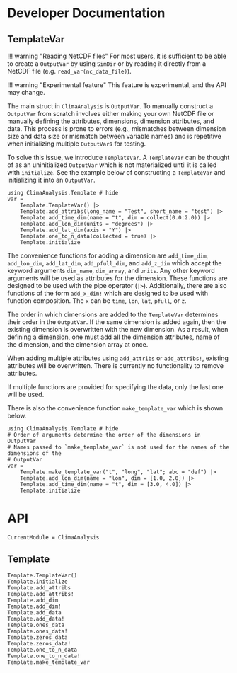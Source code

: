# Developer Documentation

## TemplateVar

!!! warning "Reading NetCDF files"
    For most users, it is sufficient to be able to create a `OutputVar` by using `SimDir`
    or by reading it directly from a NetCDF file (e.g. `read_var(nc_data_file)`).

!!! warning "Experimental feature"
    This feature is experimental, and the API may change.

The main struct in `ClimaAnalysis` is `OutputVar`. To manually construct a `OutputVar` from
scratch involves either making your own NetCDF file or manually defining the attributes,
dimensions, dimension attributes, and data. This process is prone to errors (e.g.,
mismatches between dimension size and data size or mismatch between variable names) and is
repetitive when initializing multiple `OutputVar`s for testing.

To solve this issue, we introduce `TemplateVar`. A `TemplateVar` can be thought of as an
uninitialized `OutputVar` which is not materialized until it is called with `initialize`.
See the example below of constructing a `TemplateVar` and initializing it into an
`OutputVar`.

```@example
using ClimaAnalysis.Template # hide
var =
    Template.TemplateVar() |>
    Template.add_attribs(long_name = "Test", short_name = "test") |>
    Template.add_time_dim(name = "t", dim = collect(0.0:2.0)) |>
    Template.add_lon_dim(units = "degrees") |>
    Template.add_lat_dim(axis = "Y") |>
    Template.one_to_n_data(collected = true) |>
    Template.initialize
```

The convenience functions for adding a dimension are `add_time_dim`, `add_lon_dim`,
`add_lat_dim`, `add_pfull_dim`, and `add_z_dim` which accept the keyword arguments
`dim_name`, `dim_array`, and `units`. Any other keyword arguments will be used as attributes
for the dimension. These functions are designed to be used with the pipe operator (`|>`).
Additionally, there are also functions of the form `add_x_dim!` which are designed to be
used with function composition. The `x` can be `time`, `lon`, `lat`, `pfull`, or `z`.

The order in which dimensions are added to the `TemplateVar` determines their order in the
`OutputVar`. If the same dimension is added again, then the existing dimension is
overwritten with the new dimension. As a result, when defining a dimension, one must add all
the dimension attributes, name of the dimension, and the dimension array at once.

When adding multiple attributes using `add_attribs` or `add_attribs!`, existing attributes
will be overwritten. There is currently no functionality to remove attributes.

If multiple functions are provided for specifying the data, only the last one will be used.

There is also the convenience function `make_template_var` which is shown below.

```@example
using ClimaAnalysis.Template # hide
# Order of arguments determine the order of the dimensions in OutputVar
# Names passed to `make_template_var` is not used for the names of the dimensions of the
# OutputVar
var =
    Template.make_template_var("t", "long", "lat"; abc = "def") |>
    Template.add_lon_dim(name = "lon", dim = [1.0, 2.0]) |>
    Template.add_time_dim(name = "t", dim = [3.0, 4.0]) |>
    Template.initialize
```

# API

```@meta
CurrentModule = ClimaAnalysis
```

## Template

```@docs
Template.TemplateVar()
Template.initialize
Template.add_attribs
Template.add_attribs!
Template.add_dim
Template.add_dim!
Template.add_data
Template.add_data!
Template.ones_data
Template.ones_data!
Template.zeros_data
Template.zeros_data!
Template.one_to_n_data
Template.one_to_n_data!
Template.make_template_var
```
